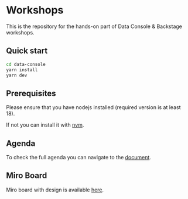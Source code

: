 # Workshops

This is the repository for the hands-on part of Data Console & Backstage workshops.

## Quick start

```bash
cd data-console
yarn install
yarn dev
```

## Prerequisites

Please ensure that you have nodejs installed (required version is at least 18).

If not you can install it with [nvm](https://github.com/nvm-sh/nvm).

## Agenda

To check the full agenda you can navigate to the [document](https://docs.google.com/document/d/1MQinhLy9vQCS8sh-_IkYuLu-rF7eNHx_Q-kcGKjMWxg/edit?usp=sharing).

## Miro Board

Miro board with design is available [here](https://miro.com/app/board/uXjVMycD8SU=/?share_link_id=11586697477).